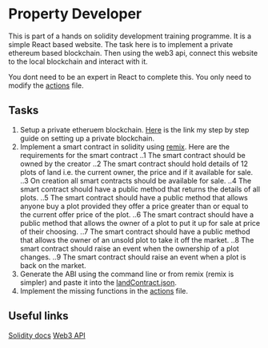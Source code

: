 # Property Developer

This is part of a hands on solidity development training programme.
It is a simple React based website. The task here is to implement a private ethereum based blockchain.
Then using the web3 api, connect this website to the local blockchain and interact with it.

You dont need to be an expert in React to complete this. You only need to modify the [actions](/src/actions/index.js) file.

## Tasks
1. Setup a private etheruem blockchain. [Here](https://medium.com/coinmonks/ethereum-setting-up-a-private-blockchain-67bbb96cf4f1) is the link my step by step guide on setting up a private blockchain.
2. Implement a smart contract in solidity using [remix](http://remix.ethereum.org/). Here are the requirements for the smart contract
..1 The smart contract should be owned by the creator
..2 The smart contract should hold details of 12 plots of land i.e. the current owner, the price and if it available for sale.
..3 On creation all smart contracts should be available for sale.
..4 The smart contract should have a public method that returns the details of all plots.
..5 The smart contract should have a public method that allows anyone buy a plot provided they offer a price greater than or equal to the current offer price of the plot.
..6 The smart contract should have a public method that allows the owner of a plot to put it up for sale at price of their choosing.
..7 The smart contract should have a public method that allows the owner of an unsold plot to take it off the market.
..8 The smart contract should raise an event when the ownership of a plot changes.
..9 The smart contract should raise an event when a plot is back on the market.
3. Generate the ABI using the command line or from remix (remix is simpler) and paste it into the [landContract.json](/src/contracts/landContract.json).
4. Implement the missing functions in the [actions](/src/actions/index.js) file.

## Useful links
[Solidity docs](http://solidity.readthedocs.io)
[Web3 API](https://web3js.readthedocs.io/en/1.0/web3.html)  

